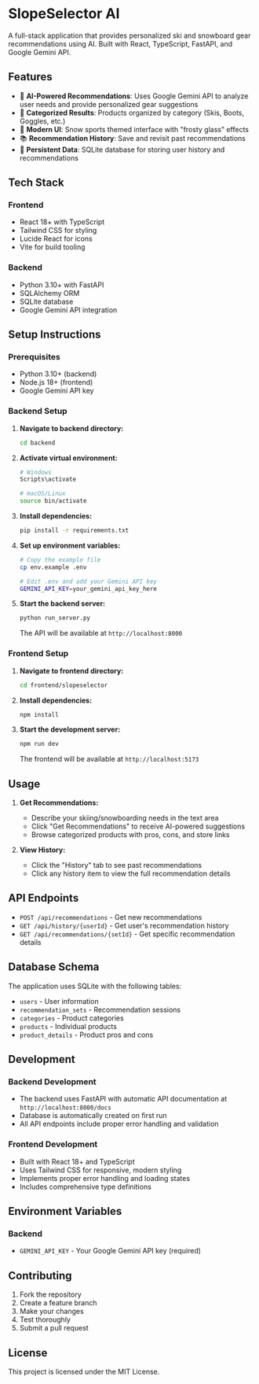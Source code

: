 # SlopeSelector AI

A full-stack application that provides personalized ski and snowboard gear recommendations using AI. Built with React, TypeScript, FastAPI, and Google Gemini API.

## Features

- 🤖 **AI-Powered Recommendations**: Uses Google Gemini API to analyze user needs and provide personalized gear suggestions
- 🎿 **Categorized Results**: Products organized by category (Skis, Boots, Goggles, etc.)
- 📱 **Modern UI**: Snow sports themed interface with "frosty glass" effects
- 📚 **Recommendation History**: Save and revisit past recommendations
- 💾 **Persistent Data**: SQLite database for storing user history and recommendations

## Tech Stack

### Frontend
- React 18+ with TypeScript
- Tailwind CSS for styling
- Lucide React for icons
- Vite for build tooling

### Backend
- Python 3.10+ with FastAPI
- SQLAlchemy ORM
- SQLite database
- Google Gemini API integration

## Setup Instructions

### Prerequisites
- Python 3.10+ (backend)
- Node.js 18+ (frontend)
- Google Gemini API key

### Backend Setup

1. **Navigate to backend directory:**
   ```bash
   cd backend
   ```

2. **Activate virtual environment:**
   ```bash
   # Windows
   Scripts\activate
   
   # macOS/Linux
   source bin/activate
   ```

3. **Install dependencies:**
   ```bash
   pip install -r requirements.txt
   ```

4. **Set up environment variables:**
   ```bash
   # Copy the example file
   cp env.example .env
   
   # Edit .env and add your Gemini API key
   GEMINI_API_KEY=your_gemini_api_key_here
   ```

5. **Start the backend server:**
   ```bash
   python run_server.py
   ```
   
   The API will be available at `http://localhost:8000`

### Frontend Setup

1. **Navigate to frontend directory:**
   ```bash
   cd frontend/slopeselector
   ```

2. **Install dependencies:**
   ```bash
   npm install
   ```

3. **Start the development server:**
   ```bash
   npm run dev
   ```
   
   The frontend will be available at `http://localhost:5173`

## Usage

1. **Get Recommendations:**
   - Describe your skiing/snowboarding needs in the text area
   - Click "Get Recommendations" to receive AI-powered suggestions
   - Browse categorized products with pros, cons, and store links

2. **View History:**
   - Click the "History" tab to see past recommendations
   - Click any history item to view the full recommendation details

## API Endpoints

- `POST /api/recommendations` - Get new recommendations
- `GET /api/history/{userId}` - Get user's recommendation history
- `GET /api/recommendations/{setId}` - Get specific recommendation details

## Database Schema

The application uses SQLite with the following tables:
- `users` - User information
- `recommendation_sets` - Recommendation sessions
- `categories` - Product categories
- `products` - Individual products
- `product_details` - Product pros and cons

## Development

### Backend Development
- The backend uses FastAPI with automatic API documentation at `http://localhost:8000/docs`
- Database is automatically created on first run
- All API endpoints include proper error handling and validation

### Frontend Development
- Built with React 18+ and TypeScript
- Uses Tailwind CSS for responsive, modern styling
- Implements proper error handling and loading states
- Includes comprehensive type definitions

## Environment Variables

### Backend
- `GEMINI_API_KEY` - Your Google Gemini API key (required)

## Contributing

1. Fork the repository
2. Create a feature branch
3. Make your changes
4. Test thoroughly
5. Submit a pull request

## License

This project is licensed under the MIT License.
